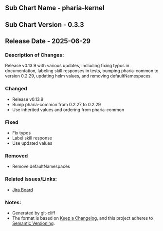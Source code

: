## Sub Chart Name - pharia-kernel
## Sub Chart Version - 0.3.3
## Release Date - 2025-06-29

### Description of Changes:

Release v0.13.9 with various updates, including fixing typos in documentation, labeling skill responses in tests, bumping pharia-common to version 0.2.29, updating helm values, and removing defaultNamespaces.

### Changed

- Release v0.13.9
- Bump pharia-common from 0.2.27 to 0.2.29
- Use inherited values and ordering from pharia-common

### Fixed

- Fix typos
- Label skill response
- Use updated values

### Removed

- Remove defaultNamespaces

### Related Issues/Links:
- [Jira Board](https://aleph-alpha.atlassian.net/jira/software/projects/PK/boards/160)

### Notes:
- Generated by git-cliff
- The format is based on [Keep a Changelog](https://keepachangelog.com/en/1.0.0/),
and this project adheres to [Semantic Versioning](https://semver.org/spec/v2.0.0.html).
